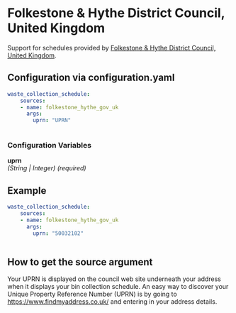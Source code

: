 # Folkestone & Hythe District Council, United Kingdom

Support for schedules provided by [Folkestone & Hythe District Council, United Kingdom](https://www.folkestone-hythe.gov.uk/recycling-waste-bins).

## Configuration via configuration.yaml

```yaml
waste_collection_schedule:
    sources:
    - name: folkestone_hythe_gov_uk
      args:
        uprn: "UPRN"
        
```

### Configuration Variables

**uprn**  
*(String | Integer) (required)*


## Example

```yaml
waste_collection_schedule:
    sources:
    - name: folkestone_hythe_gov_uk
      args:
        uprn: "50032102"
        
```

## How to get the source argument

Your UPRN is displayed on the council web site underneath your address when it displays your bin collection schedule.
An easy way to discover your Unique Property Reference Number (UPRN) is by going to <https://www.findmyaddress.co.uk/> and entering in your address details.
